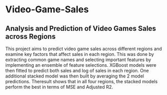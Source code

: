 # Video-Game-Sales
## Analysis and Prediction of Video Games Sales across Regions

This project aims to predict video game sales across different regions
and examine key factors that affect sales in each region. This was done
by extracting common game names and selecting important features
by implementing an ensemble of feature selections. XGBoost models
were then fitted to predict both sales and log of sales in each region.
One additional stacked model was then built by averaging the 2 model
predictions. Theresult shows that in all four regions, the stacked models
perform the best in terms of MSE and Adjusted R2.
